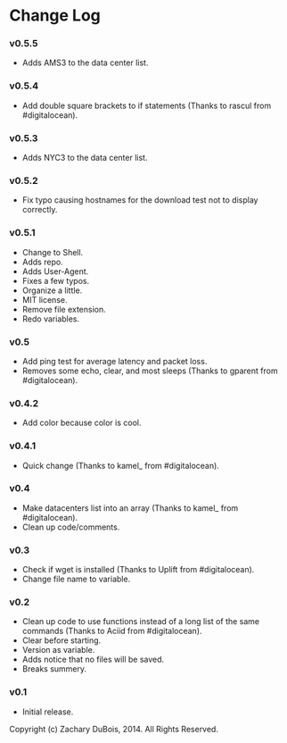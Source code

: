 # Change Log

### v0.5.5

- Adds AMS3 to the data center list.

### v0.5.4

- Add double square brackets to if statements (Thanks to rascul from #digitalocean).

### v0.5.3

- Adds NYC3 to the data center list.

### v0.5.2

- Fix typo causing hostnames for the download test not to display correctly.

### v0.5.1

- Change to Shell.
- Adds repo.
- Adds User-Agent.
- Fixes a few typos.
- Organize a little.
- MIT license.
- Remove file extension.
- Redo variables.

### v0.5

- Add ping test for average latency and packet loss.
- Removes some echo, clear, and most sleeps (Thanks to gparent from #digitalocean).

### v0.4.2

- Add color because color is cool.

### v0.4.1

- Quick change (Thanks to kamel_ from #digitalocean).

### v0.4

- Make datacenters list into an array (Thanks to kamel_ from #digitalocean).
- Clean up code/comments.

### v0.3

- Check if wget is installed (Thanks to Uplift from #digitalocean).
- Change file name to variable.

### v0.2

- Clean up code to use functions instead of a long list of the same commands (Thanks to Aciid from #digitalocean).
- Clear before starting. 
- Version as variable.
- Adds notice that no files will be saved.
- Breaks summery.

### v0.1

- Initial release.


Copyright (c) Zachary DuBois, 2014. All Rights Reserved.
